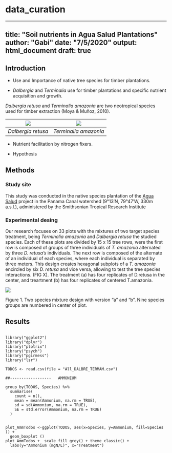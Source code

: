 # data_curation

---
title: "Soil nutrients in Agua Salud Plantations"
author: "Gabi"
date: "7/5/2020"
output: html_document
draft: true 
---

## Introduction 

  * Use and Importance of native tree species for timber plantations. 


  * _Dalbergia_ and _Terminalia_ use for timber plantations and specific nutrient acquisition and growth.

  _Dalbergia retusa_ and _Terminalia amazonia_ are two neotropical species used for timber extraction (Moya & Muñoz, 2010).
  
  | ![](https://pfaf.org/Admin/PlantImages/Dalbergia-retusa-2.jpg) | ![](https://upload.wikimedia.org/wikipedia/commons/thumb/8/84/Terminalia_argentea.jpg/220px-Terminalia_argentea.jpg) |
|:---:|:---:|
| *Dalbergia retusa* | *Terminalia amazonia* |
   
  

  * Nutrient facilitation by nitrogen fixers. 

  * Hypothesis
  
## Methods 

### Study site 

This study was conducted in the native species plantation of the [Agua Salud](https://striresearch.si.edu/smartreforestation/#)  project in the Panama Canal watershed (9°13′N, 79°47′W, 330m a.s.l.), administered by the Smithsonian Tropical Research Institute

### Experimental desing 

Our research focuses on 33 plots with the mixtures of two target species treatment, being _Terminalia amazonia_ and _Dalbergia retusa_ the studied species. Each of these plots are divided by 15 x 15 tree rows, were the first row is composed of groups of three individuals of _T. amazonia_ alternated by three _D. retusa’s_ individuals. The next row is composed of the alternate of an individual of each species, where each individual is separated by three meters. This design creates hexagonal subplots of a _T. amazonia_ encircled by six _D. retusa_ and vice versa, allowing to test the tree species interactions. (FIG X). The treatment (a) has four replicates of D.retusa in the center, and treartment (b) has four replicates of centered T.amazonia. 

![](data_curation/experimental-desing.png)

Figure 1. Two species mixture design with version “a” and “b”.  Nine species groups are numbered in center of plot.  


## Results

```{r, anova, cache=TRUE, echo = FALSE}

library("ggplot2")
library("dplyr")
library("plotrix") 
library("psych")
library("pgirmess")
library("lsr")

TODOS <- read.csv(file = "All_DALBRE_TERMAM.csv")

##------------------   AMMONIUM 

group_by(TODOS, Species) %>%
  summarise(
    count = n(),
    mean = mean(Ammonium, na.rm = TRUE),
    sd = sd(Ammonium, na.rm = TRUE), 
    SE = std.error(Ammonium, na.rm = TRUE)
  )


plot_AmmTodos <-ggplot(TODOS, aes(x=Species, y=Ammonium, fill=Species )) + 
  geom_boxplot ()
plot_AmmTodos +  scale_fill_grey() + theme_classic() + 
  labs(y="Ammonium (mgN/L)", x="Treatment")

```
